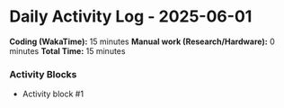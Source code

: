 # Daily Activity Log - 2025-06-01

**Coding (WakaTime):** 15 minutes
**Manual work (Research/Hardware):** 0 minutes
**Total Time:** 15 minutes

### Activity Blocks
- Activity block #1
